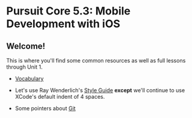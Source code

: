 # Pursuit Core 5.3: Mobile Development with iOS

## Welcome!

This is where you'll find some common resources as well as full lessons through Unit 1.

- [Vocabulary](resources/vocabulary.md)

- Let's use Ray Wenderlich's [Style Guide](https://github.com/raywenderlich/swift-style-guide)
	**except** we'll continue to use XCode's default indent of 4 spaces.

- Some pointers about [Git](resources/git.md)
